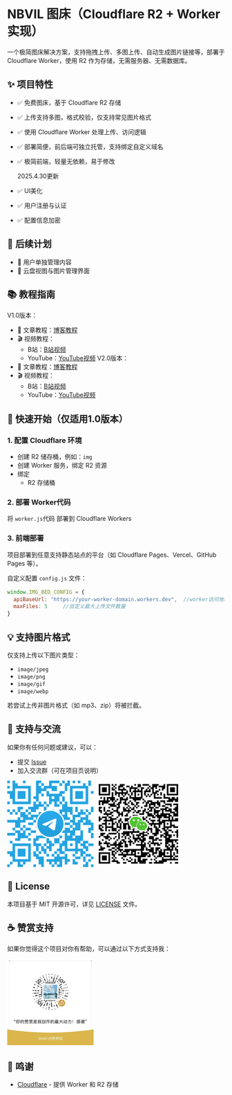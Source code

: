 
# NBVIL 图床（Cloudflare R2 + Worker 实现）

一个极简图床解决方案，支持拖拽上传、多图上传、自动生成图片链接等，部署于 Cloudflare Worker，使用 R2 作为存储，无需服务器、无需数据库。

## ✨ 项目特性

- ✅ 免费图床，基于 Cloudflare R2 存储
- ✅ 上传支持多图，格式校验，仅支持常见图片格式
- ✅ 使用 Cloudflare Worker 处理上传、访问逻辑
- ✅ 部署简便，前后端可独立托管，支持绑定自定义域名
- ✅ 极简前端，轻量无依赖，易于修改

  2025.4.30更新
- ✅ UI美化
- ✅ 用户注册与认证
- ✅ 配置信息加密

## 🔧 后续计划

- 🔐 用户单独管理内容
- 📁 云盘视图与图片管理界面

## 📚 教程指南
V1.0版本：
- 📖 文章教程：[博客教程](https://blog.nbvil.com/server/imagehost/)
- 🎬 视频教程：
  - B站：[B站视频](https://www.bilibili.com/video/BV1U159zHEKf/)
  - YouTube：[YouTube视频](https://youtu.be/VzODYN_eTUk)
V2.0版本：
- 📖 文章教程：[博客教程](https://blog.nbvil.com/server/imagehost/)
- 🎬 视频教程：
  - B站：[B站视频](https://www.bilibili.com/video/BV1U159zHEKf/)
  - YouTube：[YouTube视频](https://youtu.be/VzODYN_eTUk)
    
## 🚀 快速开始（仅适用1.0版本）

### 1. 配置 Cloudflare 环境

- 创建 R2 储存桶，例如：`img`
- 创建 Worker 服务，绑定 R2 资源
- 绑定
  - R2 存储桶

### 2. 部署 Worker代码

将 `worker.js`代码 部署到 Cloudflare Workers

### 3. 前端部署

项目部署到任意支持静态站点的平台（如 Cloudflare Pages、Vercel、GitHub Pages 等）。

自定义配置 `config.js` 文件：

```js
window.IMG_BED_CONFIG = {
  apiBaseUrl: "https://your-worker-domain.workers.dev",  //worker访问地址
  maxFiles: 5     //自定义最大上传文件数量                                          
}
```

## 💡 支持图片格式

仅支持上传以下图片类型：

- `image/jpeg`
- `image/png`
- `image/gif`
- `image/webp`

若尝试上传非图片格式（如 mp3、zip）将被拦截。

## 💬 支持与交流

如果你有任何问题或建议，可以：

- 提交 [Issue](https://github.com/sindricn/ImageHost-R2/issues)
- 加入交流群（可在项目页说明）
  
<img src="PIC/telegram.png" alt="telegram" width="200" />          <img src="PIC/wx.jpeg" alt="wx" width="200" />

## 📝 License

本项目基于 MIT 开源许可，详见 [LICENSE](#license) 文件。

## ☕ 赞赏支持
如果你觉得这个项目对你有帮助，可以通过以下方式支持我：

<img src="PIC/wx.jpg" alt="赞赏码" width="200" />

## 🙏 鸣谢

- [Cloudflare](https://cloudflare.com) - 提供 Worker 和 R2 存储


